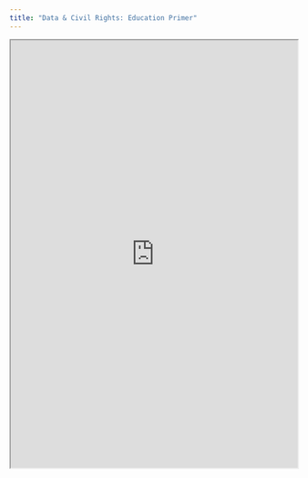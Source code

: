 ```yaml
---
title: "Data & Civil Rights: Education Primer"
---
```




<iframe height="750" width="100%" src="https://ewelton.github.io/ktest/wiki.html#Data%20&%20Civil%20Rights:%20Education%20Primer"></iframe>

